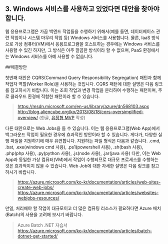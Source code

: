 ## 3. Windows 서비스를 사용하고 있었다면 대안을 찾아야 합니다.

웹 응용프로그램은 가끔 백엔드 작업들을 수행하기 위해서(예를 들면, 데이터베이스 관련 작업이나 시스템 마무리 작업 등) Windows 서비스를 사용합니다. 물론, IaaS 방식으로 가상 컴퓨터(VM)에서 응용프로그램을 호스트하는 경우에는 Windows 서비스를 사용할 수 있긴 하지만, 그 방식은 아주 깔끔한 방식이라 할 수 없으며, PaaS 환경에서는 Windows 서비스를 아예 사용할 수 없습니다.

##해결방안

첫번째 대안은 CQRS(Command Query Responsibility Segregation) 패턴과 함께 작업자 역할(Worker Role)을 사용하는 것입니다. CQRS 패턴에 대한 설명은 다음 링크를 참고하시기 바랍니다. 이는 조회 작업과 변경 작업을 분리하여 수행하는 패턴이며, 주로 클라우드 환경에 적합한 패턴이라 할 수 있습니다. 

> https://msdn.microsoft.com/en-us/library/azure/dn568103.aspx  
> http://blog.aliencube.org/ko/2013/08/18/cqrs-oversimplified-overview/ (한글, [유정협 MVP](https://twitter.com/justinchronicle) 작성)

다른 대안으로는 Web Jobs을 들 수 있습니다. 이는 웹 응용프로그램(Web App)에서 백그라운드 작업이 필요한 경우에 효과적인 방안이라 할 수 있습니다. 게다가, 다양한 실행 파일을 지원하기에 매우 유연합니다. 지원하는 파일 형식은 다음과 같습니다.
.cmd, .bat, .exe(windows cmd 사용), .ps1(powershell 사용), .sh(bash 사용), .php(php 사용), .py(python 사용), .js(node 사용), .jar(java 사용)
다만, 이는 Web App과 동일한 가상 컴퓨터(VM)에서 작업이 수행되므로 대규모 프로세스를 수행하는 것은 효과적이지 않을 수 있습니다. Web Job에 대한 자세한 설명은 다음 링크를 참고하시기 바랍니다.

> https://azure.microsoft.com/ko-kr/documentation/articles/web-sites-create-web-jobs/    
> https://azure.microsoft.com/ko-kr/documentation/articles/websites-webjobs-resources/  

만일, 처리해야 할 작업이 대규모이고 더 많은 컴퓨팅 리소스가 필요하다면 Azure 배치(Batch)의 사용을 고려해 보시기 바랍니다. 

> Azure Batch .NET 자습서  
> https://azure.microsoft.com/ko-kr/documentation/articles/batch-dotnet-get-started/ 
